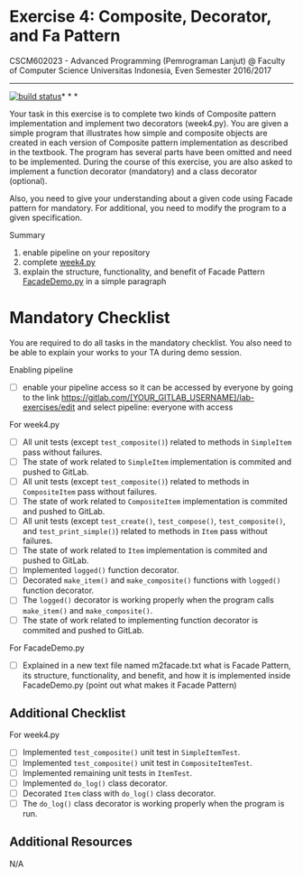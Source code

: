 # Exercise 4: Composite, Decorator, and Fa Pattern

CSCM602023 - Advanced Programming (Pemrograman Lanjut) @ Faculty of
Computer Science Universitas Indonesia, Even Semester 2016/2017

* * *

[![build status](https://gitlab.com/CSUI-AdvProg-2017/lab-exercises/badges/week-4/build.svg)](https://gitlab.com/CSUI-AdvProg-2017/lab-exercises/commits/week-4)* * *

Your task in this exercise is to complete two kinds of Composite 
pattern implementation and implement two decorators (week4.py). You are 
given a simple program that illustrates how simple and composite 
objects are created in each version of Composite pattern implementation 
as described in the textbook. The program has several parts have 
been omitted and need to be implemented.
During the course of this exercise, you are also asked to implement 
a function decorator (mandatory) and a class decorator (optional).

Also, you need to give your understanding about a given code using
Facade pattern for mandatory. For additional, you need to modify the
program to a given specification.

Summary
1. enable pipeline on your repository
2. complete [week4.py](week4.py)
3. explain the structure, functionality, and benefit of Facade Pattern
[FacadeDemo.py](FacadeDemo.py) in a simple paragraph 

# Mandatory Checklist

You are required to do all tasks in the mandatory checklist. You also
need to be able to explain your works to your TA during demo session.

Enabling pipeline
* [ ] enable your pipeline access so it can be accessed by everyone by
going to the link https://gitlab.com/[YOUR_GITLAB_USERNAME]/lab-exercises/edit
and select pipeline: everyone with access

For week4.py
* [ ] All unit tests (except `test_composite()`) related to methods in 
    `SimpleItem` pass without failures.
* [ ] The state of work related to `SimpleItem` implementation is commited 
    and pushed to GitLab.
* [ ] All unit tests (except `test_composite()`) related to methods in 
    `CompositeItem` pass without failures.
* [ ] The state of work related to `CompositeItem` implementation is 
    commited and pushed to GitLab.
* [ ] All unit tests (except `test_create()`, `test_compose()`, 
    `test_composite()`, and `test_print_simple()`) related to methods in 
    `Item` pass without failures.
* [ ] The state of work related to `Item` implementation is 
    commited and pushed to GitLab.
* [ ] Implemented `logged()` function decorator.
* [ ] Decorated `make_item()` and `make_composite()` functions with 
    `logged()` function decorator.
* [ ] The `logged()` decorator is working properly when the program 
    calls `make_item()` and `make_composite()`.
* [ ] The state of work related to implementing function decorator is
    commited and pushed to GitLab.

For FacadeDemo.py
* [ ] Explained in a new text file named m2facade.txt what is Facade Pattern,
its structure, functionality, and benefit, and how it is implemented inside
FacadeDemo.py (point out what makes it Facade Pattern)

Additional Checklist
--------------------

For week4.py
* [ ] Implemented `test_composite()` unit test in `SimpleItemTest`.
* [ ] Implemented `test_composite()` unit test in `CompositeItemTest`.
* [ ] Implemented remaining unit tests in `ItemTest`.
* [ ] Implemented `do_log()` class decorator.
* [ ] Decorated `Item` class with `do_log()` class decorator.
* [ ] The `do_log()` class decorator is working properly when the 
    program is run.

Additional Resources
--------------------

N/A

